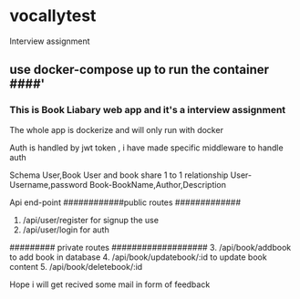 # vocallytest
Interview assignment


## use docker-compose up to run the container  ####'
### This is Book Liabary web app and it's a interview assignment ###
The whole app is dockerize and will only run with docker  



Auth is handled by jwt token , i have made specific middleware to handle auth
       
       
       
       
       
Schema User,Book User and book share 1 to 1 relationship 
User-Username,password
Book-BookName,Author,Description



Api end-point 
############public routes #############
1. /api/user/register  for signup the use
2. /api/user/login   for auth 

######### private routes ###################
3. /api/book/addbook to add book in database
4. /api/book/updatebook/:id to update book content 
5. /api/book/deletebook/:id


Hope i will get recived some mail in form of feedback 
